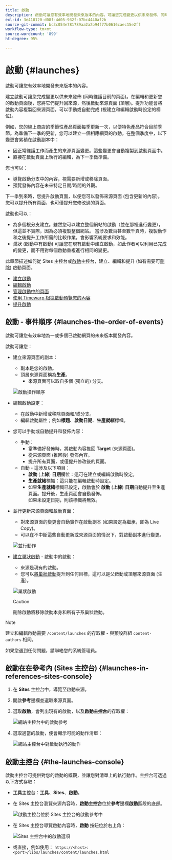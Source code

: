 ```yaml
---
title: 啟動
description: 啟動可讓您有效率地開發未來版本的內容。可讓您完成變更以供未來發佈，同時維護目前的頁面
exl-id: 3e410120-d08f-4d05-932f-07bc4440af2b
source-git-commit: bc3c054e781789aa2a2b94f77b0616caec15e2ff
workflow-type: tm+mt
source-wordcount: '899'
ht-degree: 95%

---
```


# 啟動 {#launches}

啟動可讓您有效率地開發未來版本的內容。

建立啟動可讓您完成變更以供未來發佈 (同時維護目前的頁面)。在編輯和更新您的啟動頁面後，您將它們提升回來源，然後啟動來源頁面 (頂層)。提升功能會將啟動內容複製回來源頁面，可以手動或自動完成 (視建立和編輯啟動時設定的欄位)。

例如，您的線上商店的季節性產品頁面每季更新一次，以便特色產品符合目前季節。為準備下一季的更新，您可以建立一個相應網頁的啟動。在整個季度中，以下變更會累積在啟動副本中：

* 因正常維護工作而產生的來源頁面變更。這些變更會自動複製到啟動頁面中。
* 直接在啟動頁面上執行的編輯，為下一季做準備。

您也可以：

* 導覽啟動分支中的內容，視需要新增或移除頁面。
* 預覽發佈內容在未來特定日期/時間的外觀。

下一季到來時，您提升啟動頁面，以便您可以發佈來源頁面 (包含更新的內容)。您可以提升所有頁面，也可僅提升您修改過的頁面。

啟動也可以：

* 為多個根分支建立。雖然您可以建立整個網站的啟動（並在那裡進行變更），但這並不實際，因為必須複製整個網站。 當涉及數百甚至數千頁時，複製動作和之後提升工作所需的比較作業，會影響系統要求和效能。
* 巢狀 (啟動中有啟動) 可讓您在現有啟動中建立啟動，如此作者可以利用已完成的變更，而不用對每個啟動重複進行相同的變更。

此章節描述如何從 Sites 主控台或[啟動](#the-launches-console)主控台，建立、編輯和提升 (如有需要可[刪除](/help/sites-cloud/authoring/launches/creating.md#deleting-a-launch)) 啟動頁面。

* [建立啟動](/help/sites-cloud/authoring/launches/creating.md)
* [編輯啟動](/help/sites-cloud/authoring/launches/editing.md)
* [管理啟動中的頁面](/help/sites-cloud/authoring/launches/managing-pages.md)
* [使用 Timewarp 根據啟動預覽您的內容](/help/sites-cloud/authoring/launches/preview.md)
* [提升啟動](/help/sites-cloud/authoring/launches/promoting.md)

## 啟動 - 事件順序 {#launches-the-order-of-events}

啟動可讓您有效率地為一或多個已啟動網頁的未來版本開發內容。

啟動可讓您：

* 建立來源頁面的副本：
   * 副本是您的啟動。
   * 頂層來源頁面稱為&#x200B;**生產**。
      * 來源頁面可以取自多個 (獨立的) 分支。

  ![啟動操作順序](/help/sites-cloud/authoring/assets/launches-order.png)

* 編輯啟動設定：
   * 在啟動中新增或移除頁面和/或分支。
   * 編輯啟動屬性；例如&#x200B;**標題**、**啟動日期**、**生產就緒**&#x200B;標幟。
* 您可以手動或自動提升和發佈內容：
   * 手動：
      * 當準備好發佈時，將啟動內容推回 **Target** (來源頁面)。
      * 從來源頁面 (推回後) 發佈內容。
      * 提升所有頁面，或僅提升修改後的頁面。
   * 自動 - 這涉及以下項目：
      * **啟動** (**上線**) **日期**&#x200B;欄位：這可在建立或編輯啟動時設定。
      * **生產就緒**&#x200B;標幟：這只能在編輯啟動時設定。
      * 如果&#x200B;**生產就緒**&#x200B;標幟已設定，啟動會於 **啟動** (**上線**) **日期**&#x200B;自動提升至生產頁面。提升後，生產頁面會自動發佈。\
        如果未設定日期，則該標幟將無效。
* 並行更新來源頁面和啟動頁面：
   * 對來源頁面的變更會自動實作在啟動副本 (如果設定為繼承，即為 Live Copy)。
   * 可以在不中斷這些自動更新或來源頁面的情況下，對啟動副本進行變更。

  ![並行動作](/help/sites-cloud/authoring/assets/launches-parallel.png)

* [建立巢狀啟動](/help/sites-cloud/authoring/launches/creating.md#creating-a-nested-launch) - 啟動中的啟動：
   * 來源是現有的啟動。
   * 您可以[將巢狀啟動](/help/sites-cloud/authoring/launches/promoting.md#promoting-a-nested-launch)提升到任何目標，這可以是父啟動或頂層來源頁面 (生產)。

  ![巢狀啟動](/help/sites-cloud/authoring/assets/launches-nested.png)

  >[!CAUTION]
  >
  >刪除啟動將移除啟動本身和所有子系巢狀啟動。

>[!NOTE]
>
>建立和編輯啟動需要 `/content/launches` 的存取權 - 與預設群組 `content-authors` 相同。
>
>如果您遇到任何問題，請聯絡您的系統管理員。

## 啟動在在參考內 (Sites 主控台) {#launches-in-references-sites-console}

1. 在 **Sites** 主控台中，導覽至啟動來源。
1. 開啟&#x200B;**參考**&#x200B;邊欄並選取來源頁面。
1. 選取&#x200B;**啟動**，會列出現有的啟動，以及&#x200B;**啟動主控台**&#x200B;的存取權：

   ![網站主控台中的啟動參考](/help/sites-cloud/authoring/assets/launches-references.png)

1. 選取適當的啟動，便會顯示可能的動作清單：

   ![網站主控台中對啟動執行的動作](/help/sites-cloud/authoring/assets/launches-references-actions.png)

## 啟動主控台 {#the-launches-console}

啟動主控台可提供對您的啟動的概觀，並讓您對清單上的執行動作。主控台可透過以下方式存取：

* **工具**&#x200B;主控台：**工具**、**Sites**、**啟動**。

* 在 Sites 主控台瀏覽來源內容時，**啟動主控台**&#x200B;位於&#x200B;**參考**&#x200B;邊欄&#x200B;**啟動**&#x200B;區段的底部。

  ![啟動主控台位於 Sites 主控台的啟動參考中](/help/sites-cloud/authoring/assets/launches-references.png)

* 在 Sites 主控台導覽啟動內容時，**啟動** 按鈕位於右上角：

  ![Sites 主控台中的啟動選項](/help/sites-cloud/authoring/assets/launches-console-navigate-launch-content.png)

* 或直接，例如使用：
  `https://<host>:<port>/libs/launches/content/launches.html`
